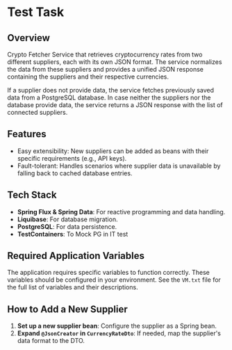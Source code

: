 # Test Task

## Overview
Crypto Fetcher Service that retrieves cryptocurrency rates from two different suppliers, each with its own JSON format. The service normalizes the data from these suppliers and provides a unified JSON response containing the suppliers and their respective currencies.

If a supplier does not provide data, the service fetches previously saved data from a PostgreSQL database. In case neither the suppliers nor the database provide data, the service returns a JSON response with the list of connected suppliers.

## Features
- Easy extensibility: New suppliers can be added as beans with their specific requirements (e.g., API keys).
- Fault-tolerant: Handles scenarios where supplier data is unavailable by falling back to cached database entries.

## Tech Stack
- **Spring Flux & Spring Data**: For reactive programming and data handling.
- **Liquibase**: For database migration.
- **PostgreSQL**: For data persistence.
- **TestContainers**: To Mock PG in IT test

## Required Application Variables
The application requires specific variables to function correctly. These variables should be configured in your environment. See the `VM.txt` file for the full list of variables and their descriptions.

## How to Add a New Supplier
1. **Set up a new supplier bean**: Configure the supplier as a Spring bean.
2. **Expand `@JsonCreator` in `CurrencyRateDto`**: If needed, map the supplier's data format to the DTO.


